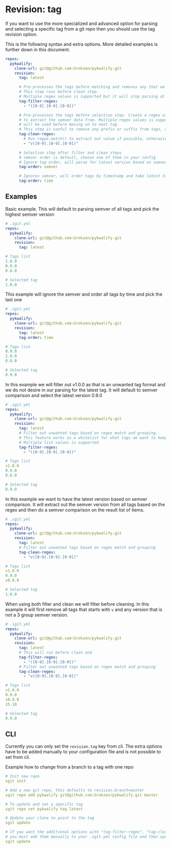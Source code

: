 # Revision: tag

If you want to use the more specialized and advanced option for parsing and selecting a specific tag from a git repo then you should use the tag revision option.

This is the following syntax and extra options. More detailed examples is further down in this document.

```yaml
repos:
  pykwalify:
    clone-url: git@github.com:Grokzen/pykwalify.git
    revision:
      tag: latest

      # Pre-processes the tags before matching and removes any that we do not want
      # This step runs before clean step.
      # Multiple regex values is supported but it will stop parsing at first match and remove it
      tag-filter-regex:
        - "([0-9].[0-9].[0-9])"

      # Pre-processes the tags before selection step. Create a regex with a group that you want
      # to extract the semver data from. Multiple regex values is supported but first value matching
      # will be used before moving on to next tag.
      # This step is useful to remove any prefix or suffix from tags, only affecting the semver part when comparing tags
      tag-clean-regex:
        # Run regex.match() to extract out value if possible, otherwise keep it
        - "v([0-9].[0-9].[0-9])"

      # Selection step after filter and clean steps
      # semver order is default, choose one of them in your config
      # Ignore tag order, will parse for latest version based on semver
      tag-order: semver

      # Ignores semver, will order tags by timestamp and take latest tag
      tag-order: time
```


## Examples

Basic example. This will default to parsing semver of all tags and pick the highest semver version

```yaml
# .sgit.yml
repos:
  pykwalify:
    clone-url: git@github.com:Grokzen/pykwalify.git
    revision:
      tag: latest

# Tags list
1.0.0
0.9.0
0.8.0

# Selected tag
1.0.0
```

This example will ignore the semver and order all tags by time and pick the last one

```yaml
# .sgit.yml
repos:
  pykwalify:
    clone-url: git@github.com:Grokzen/pykwalify.git
    revision:
      tag: latest
      tag-order: time

# Tags list
0.9.0
1.0.0
0.8.0

# Selected tag
0.9.0
```

In this example we will filter out v1.0.0 as that is an unwanted tag format and we do not desire in our
parsing for the latest tag. It will default to semver comparison and select the latest version 0.9.0

```yaml
# .sgit.yml
repos:
  pykwalify:
    clone-url: git@github.com:Grokzen/pykwalify.git
    revision:
      tag: latest
      # Filter out unwanted tags based on regex match and grouping.
      # This feature works as a whitelist for what tags we want to keep
      # Multiple list values is supported
      tag-filter-regex:
        - "([0-9].[0-9].[0-9])"

# Tags list
v1.0.0
0.9.0
0.8.0

# Selected tag
0.9.0
```

In this example we want to have the latest version based on semver comparison. It will extract out the semver version
from all tags based on the regex and then do a semver comparison on the result list of items.

```yaml
# .sgit.yml
repos:
  pykwalify:
    clone-url: git@github.com:Grokzen/pykwalify.git
    revision:
      tag: latest
      # Filter out unwanted tags based on regex match and grouping
      tag-clean-regex:
        - "v([0-9].[0-9].[0-9])"

# Tags list
v1.0.0
0.9.0
v0.8.0

# Selected tag
1.0.0
```

When using both filter and clean we will filter before cleaning. In this example it will first remove all tags
that starts with `v` and any version that is not a 3 group semver version.

```yaml
# .sgit.yml
repos:
  pykwalify:
    clone-url: git@github.com:Grokzen/pykwalify.git
    revision:
      tag: latest
      # This will run before clean and 
      tag-filter-regex:
        - "([0-9].[0-9].[0-9])"
      # Filter out unwanted tags based on regex match and grouping
      tag-clean-regex:
        - "v([0-9].[0-9].[0-9])"

# Tags list
v1.0.0
0.9.0
v0.8.0
15.10

# Selected tag
0.9.0
```


## CLI

Currently you can only set the `revision.tag` key from cli. The extra options have to be added
manually to your configuration file and is not possible to set from cli.

Example how to change from a branch to a tag with one repo

```yaml
# Init new repo
sgit init

# Add a new git repo, this defaults to revision.branch=master
sgit repo add pykwalify git@github.com:Grokzen/pykwalify.git master

# To update and set a specific tag
sgit repo set pykwalify tag latest

# Update your clone to point to the tag
sgit update

# If you want the additional options with "tag-filter-regex", "tag-clean-regex" and "tag-order"
# you must add them manually to your .sgit.yml config file and then update your clone with
sgit update
```
